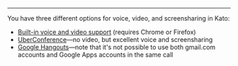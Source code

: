 ***

You have three different options for voice, video, and screensharing in Kato:

- [Built-in voice and video support](/articles/en/voice-video/video-voice-calling) (requires Chrome or Firefox)
- [UberConference](/articles/en/voice-video/uberconference-integration)&#8212;no video, but excellent voice and screensharing
- [Google Hangouts](/articles/en/voice-video/google-hangouts-integration)&#8212;note that it's not possible to use both gmail.com accounts and Google Apps accounts in the same call

